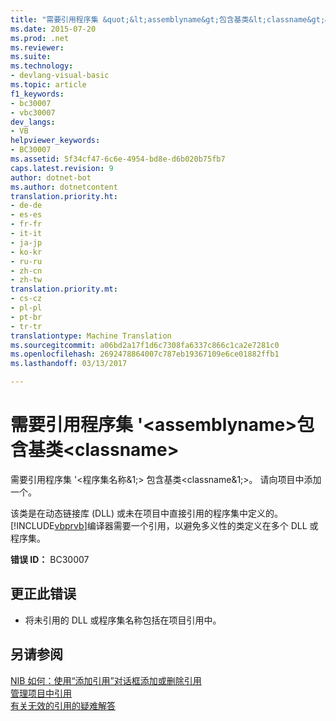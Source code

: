 ```yaml
---
title: "需要引用程序集 &quot;&lt;assemblyname&gt;包含基类&lt;classname&gt;&quot; |Microsoft 文档"
ms.date: 2015-07-20
ms.prod: .net
ms.reviewer: 
ms.suite: 
ms.technology:
- devlang-visual-basic
ms.topic: article
f1_keywords:
- bc30007
- vbc30007
dev_langs:
- VB
helpviewer_keywords:
- BC30007
ms.assetid: 5f34cf47-6c6e-4954-bd8e-d6b020b75fb7
caps.latest.revision: 9
author: dotnet-bot
ms.author: dotnetcontent
translation.priority.ht:
- de-de
- es-es
- fr-fr
- it-it
- ja-jp
- ko-kr
- ru-ru
- zh-cn
- zh-tw
translation.priority.mt:
- cs-cz
- pl-pl
- pt-br
- tr-tr
translationtype: Machine Translation
ms.sourcegitcommit: a06bd2a17f1d6c7308fa6337c866c1ca2e7281c0
ms.openlocfilehash: 2692478864007c787eb19367109e6ce01882ffb1
ms.lasthandoff: 03/13/2017

---
```

# <a name="reference-required-to-assembly-39ltassemblynamegt39-containing-the-base-class-39ltclassnamegt39"></a>需要引用程序集 '&lt;assemblyname&gt;包含基类&lt;classname&gt;
需要引用程序集 '\<程序集名称&1;> 包含基类\<classname&1;>。 请向项目中添加一个。  
  
 该类是在动态链接库 (DLL) 或未在项目中直接引用的程序集中定义的。 [!INCLUDE[vbprvb](../../../csharp/programming-guide/concepts/linq/includes/vbprvb_md.md)]编译器需要一个引用，以避免多义性的类定义在多个 DLL 或程序集。  
  
 **错误 ID：** BC30007  
  
## <a name="to-correct-this-error"></a>更正此错误  
  
-   将未引用的 DLL 或程序集名称包括在项目引用中。  
  
## <a name="see-also"></a>另请参阅  
 [NIB 如何：使用“添加引用”对话框添加或删除引用](http://msdn.microsoft.com/en-us/3bd75d61-f00c-47c0-86a2-dd1f20e231c9)   
 [管理项目中引用](https://docs.microsoft.com/visualstudio/ide/managing-references-in-a-project)   
 [有关无效的引用的疑难解答](https://docs.microsoft.com/visualstudio/ide/troubleshooting-broken-references)

